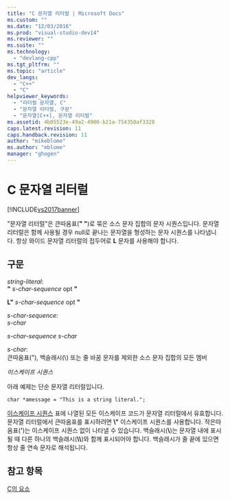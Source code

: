 ```yaml
---
title: "C 문자열 리터럴 | Microsoft Docs"
ms.custom: ""
ms.date: "12/03/2016"
ms.prod: "visual-studio-dev14"
ms.reviewer: ""
ms.suite: ""
ms.technology: 
  - "devlang-cpp"
ms.tgt_pltfrm: ""
ms.topic: "article"
dev_langs: 
  - "C++"
  - "C"
helpviewer_keywords: 
  - "리터럴 문자열, C"
  - "문자열 리터럴, 구문"
  - "문자열[C++], 문자열 리터럴"
ms.assetid: 4b05523e-49a2-4900-b21a-754350af3328
caps.latest.revision: 11
caps.handback.revision: 11
author: "mikeblome"
ms.author: "mblome"
manager: "ghogen"
---
```

# C 문자열 리터럴
[!INCLUDE[vs2017banner](../assembler/inline/includes/vs2017banner.md)]

"문자열 리터럴"은 큰따옴표\(**" "**\)로 묶은 소스 문자 집합의 문자 시퀀스입니다.  문자열 리터럴은 함께 사용될 경우 null로 끝나는 문자열을 형성하는 문자 시퀀스를 나타냅니다.  항상 와이드 문자열 리터럴의 접두어로 **L** 문자를 사용해야 합니다.  
  
## 구문  
 *string\-literal*:  
 **"** *s\-char\-sequence*  opt               **"**  
  
 **L"** *s\-char\-sequence*  opt               **"**  
  
 *s\-char\-sequence*:  
 *s\-char*  
  
 *s\-char\-sequence s\-char*  
  
 *s\-char*:  
 큰따옴표\("\), 백슬래시\(\\\) 또는 줄 바꿈 문자를 제외한 소스 문자 집합의 모든 멤버  
  
 *이스케이프 시퀀스*  
  
 아래 예제는 단순 문자열 리터럴입니다.  
  
```  
char *amessage = "This is a string literal.";  
```  
  
 [이스케이프 시퀀스](../c-language/escape-sequences.md) 표에 나열된 모든 이스케이프 코드가 문자열 리터럴에서 유효합니다.  문자열 리터럴에서 큰따옴표를 표시하려면 **\\"** 이스케이프 시퀀스를 사용합니다.  작은따옴표\(**'**\)는 이스케이프 시퀀스 없이 나타낼 수 있습니다.  백슬래시\(**\\**\)는 문자열 내에 표시될 때 다른 하나의 백슬래시\(**\\\\**\)와 함께 표시되어야 합니다.  백슬래시가 줄 끝에 있으면 항상 줄 연속 문자로 해석됩니다.  
  
## 참고 항목  
 [C의 요소](../c-language/elements-of-c.md)